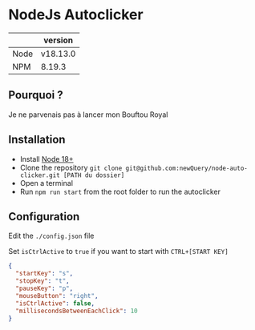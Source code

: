 # NodeJs Autoclicker

|  | version |
|--|--|
| Node | v18.13.0 |
| NPM | 8.19.3 |

## Pourquoi ?

Je ne parvenais pas à lancer mon Bouftou Royal


## Installation

- Install [Node 18+](https://nodejs.org/en/)
- Clone the repository `git clone git@github.com:newQuery/node-auto-clicker.git [PATH du dossier]`
- Open a terminal 
- Run `npm run start` from the root folder to run the autoclicker

## Configuration

Edit the `./config.json` file

Set `isCtrlActive` to `true` if you want to start with `CTRL+[START KEY]`

```json
{
  "startKey": "s",
  "stopKey": "t",
  "pauseKey": "p",
  "mouseButton": "right",
  "isCtrlActive": false,
  "millisecondsBetweenEachClick": 10
}
```
